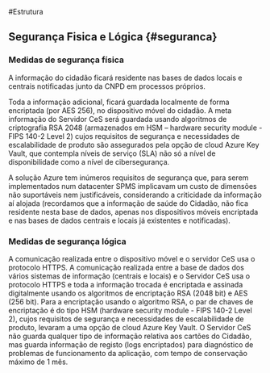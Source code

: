 #Estrutura

## Segurança Fisica e Lógica {#seguranca}

### Medidas de segurança física
A informação do cidadão ficará residente nas bases de dados locais e centrais notificadas junto da CNPD em processos próprios.

Toda a informação adicional, ficará guardada localmente de forma encriptada (por AES 256), no dispositivo móvel do cidadão. 
A meta informação do Servidor CeS será guardada usando algoritmos de criptografia RSA 2048 (armazenados em HSM – hardware security module - FIPS 140-2 Level 2) cujos requisitos de segurança e necessidades de escalabilidade de produto são assegurados pela opção de cloud Azure Key Vault, que contempla níveis de serviço (SLA) não só a nível de disponibilidade como a nível de cibersegurança.

A solução Azure tem inúmeros requisitos de segurança que, para serem implementados num datacenter SPMS implicavam um custo de dimensões não suportáveis nem justificáveis, considerando a criticidade da informação aí alojada (recordamos que a informação de saúde do Cidadão, não fica residente nesta base de dados, apenas nos dispositivos móveis encriptada e nas bases de dados centrais e locais já existentes e notificadas). 

### Medidas de segurança lógica
A comunicação realizada entre o dispositivo móvel e o servidor CeS usa o protocolo HTTPS.
A comunicação realizada entre a base de dados dos vários sistemas de informação (centrais e locais) e o Servidor CeS usa o protocolo HTTPS e toda a informação trocada é encriptada e assinada digitalmente usando os algoritmos de encriptação RSA (2048 bit) e AES (256 bit).
Para a encriptação usando o algoritmo RSA, o par de chaves de encriptação é do tipo HSM (hardware security module - FIPS 140-2 Level 2), cujos requisitos de segurança e necessidades de escalabilidade de produto, levaram a uma opção de cloud Azure Key Vault.
O Servidor CeS não guarda qualquer tipo de informação relativa aos cartões do Cidadão, mas guarda informação de registo (logs encriptados) para diagnóstico de problemas de funcionamento da aplicação, com tempo de conservação máximo de 1 mês. 

